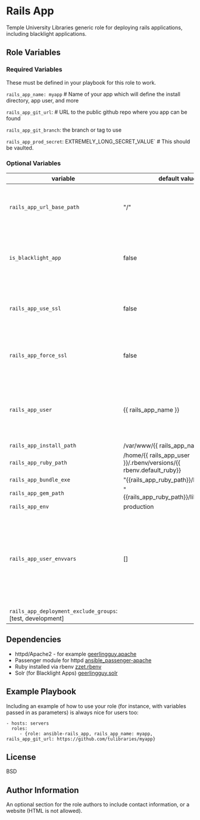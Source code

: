 Rails App
=========

Temple University Libraries generic role for deploying rails applications, including blacklight applications.

Role Variables
--------------


### Required Variables
These must be defined in your playbook for this role to work.

`rails_app_name: myapp` # Name of your app which will define the install directory, app user, and more

`rails_app_git_url`: # URL to the public github repo where you app can be found

`rails_app_git_branch`: the branch or tag to use 

`rails_app_prod_secret`: EXTREMELY_LONG_SECRET_VALUE` # This should be vaulted.

### Optional Variables

| variable  | default value  | description  |
|---|---|---|
| `rails_app_url_base_path` | "/" | The url path where the application will be served  |
| `is_blacklight_app` | false | If this is a blacklight app, then it does some Blacklight specific things  |
| `rails_app_use_ssl` | false   |  Set to true to create ssl virtual hosts and add certificates |
| `rails_app_force_ssl` | false   |  Set to true to redirect all incoming traffic to https |
|`rails_app_user`   |  {{ rails_app_name }} |  The user that runs the app, under whose account rbenv is installed |
| `rails_app_install_path` | /var/www/{{ rails_app_name }} |   |
| `rails_app_ruby_path` | /home/{{ rails_app_user }}/.rbenv/versions/{{ rbenv.default_ruby}} |   |
| `rails_app_bundle_exe` | "{{rails_app_ruby_path}}/bin/bundle" |   |
| `rails_app_gem_path` | "{{rails_app_ruby_path}}/lib/ruby/gems" |   |
| `rails_app_env` | production |   |
| `rails_app_user_envvars`| [] | Array of dictionaries of evvars to be set. `{envvar: "COW", value: "moo"}`. Can also take an `when` for conditional envvar setting |
| `rails_app_deployment_exclude_groups`: [test, development] | |



Dependencies
------------

* httpd/Apache2 - for example [geerlingguy.apache](https://galaxy.ansible.com/geerlingguy/apache/)
* Passenger module for httpd [ansible_passenger-apache](https://github.com/tulibraries/ansible_passenger-apache)
* Ruby installed via rbenv [zzet.rbenv](https://galaxy.ansible.com/zzet/rbenv)
* Solr (for Blacklight Apps) [geerlingguy.solr](https://galaxy.ansible.com/geerlingguy/solr/)


Example Playbook
----------------

Including an example of how to use your role (for instance, with variables passed in as parameters) is always nice for users too:

    - hosts: servers
      roles:
         - {role: ansible-rails_app, rails_app_name: myapp, rails_app_git_url: https://github.com/tulibraries/myapp}

License
-------

BSD

Author Information
------------------

An optional section for the role authors to include contact information, or a website (HTML is not allowed).
